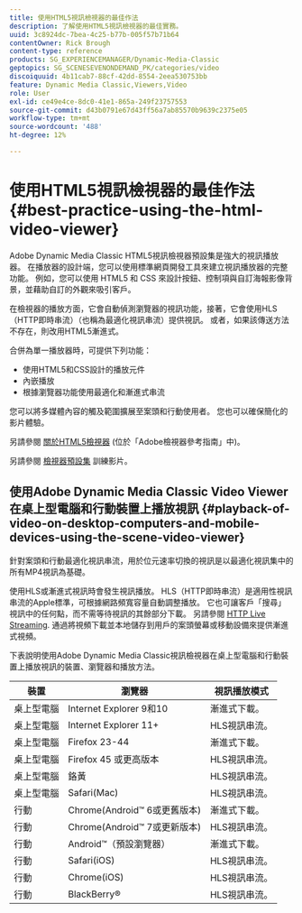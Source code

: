 ```yaml
---
title: 使用HTML5視訊檢視器的最佳作法
description: 了解使用HTML5視訊檢視器的最佳實務。
uuid: 3c8924dc-7bea-4c25-b77b-005f57b71b64
contentOwner: Rick Brough
content-type: reference
products: SG_EXPERIENCEMANAGER/Dynamic-Media-Classic
geptopics: SG_SCENESEVENONDEMAND_PK/categories/video
discoiquuid: 4b11cab7-88cf-42dd-8554-2eea530753bb
feature: Dynamic Media Classic,Viewers,Video
role: User
exl-id: ce49e4ce-8dc0-41e1-865a-249f23757553
source-git-commit: d43b0791e67d43ff56a7ab85570b9639c2375e05
workflow-type: tm+mt
source-wordcount: '488'
ht-degree: 12%

---
```


# 使用HTML5視訊檢視器的最佳作法{#best-practice-using-the-html-video-viewer}

Adobe Dynamic Media Classic HTML5視訊檢視器預設集是強大的視訊播放器。 在播放器的設計端，您可以使用標準網頁開發工具來建立視訊播放器的完整功能。 例如，您可以使用 HTML5 和 CSS 來設計按鈕、控制項與自訂海報影像背景，並藉助自訂的外觀來吸引客戶。

在檢視器的播放方面，它會自動偵測瀏覽器的視訊功能，接著，它會使用HLS（HTTP即時串流）（也稱為最適化視訊串流）提供視訊。 或者，如果該傳送方法不存在，則改用HTML5漸進式。

合併為單一播放器時，可提供下列功能：

* 使用HTML5和CSS設計的播放元件
* 內嵌播放
* 根據瀏覽器功能使用最適化和漸進式串流

您可以將多媒體內容的觸及範圍擴展至案頭和行動使用者。 您也可以確保簡化的影片體驗。

另請參閱 [關於HTML5檢視器](https://experienceleague.adobe.com/docs/dynamic-media-developer-resources/library/viewers-for-aem-assets-only/c-html5-aem-asset-viewers.html?lang=en#viewers-for-aem-assets-only) (位於「Adobe檢視器參考指南」中)。

另請參閱 [檢視器預設集](https://s7d5.scene7.com/s7viewers/html5/VideoViewer.html?videoserverurl=https://s7d5.scene7.com/is/content/&amp;emailurl=https://s7d5.scene7.com/s7/emailFriend&amp;serverUrl=https://s7d5.scene7.com/is/image/&amp;config=Scene7SharedAssets/Universal_HTML5_Video&amp;contenturl=https://s7d5.scene7.com/skins/&amp;asset=S7tutorials/550_viewer-presets_converted%20renamed_Done-AVS) 訓練影片。

## 使用Adobe Dynamic Media Classic Video Viewer在桌上型電腦和行動裝置上播放視訊 {#playback-of-video-on-desktop-computers-and-mobile-devices-using-the-scene-video-viewer}

針對案頭和行動最適化視訊串流，用於位元速率切換的視訊是以最適化視訊集中的所有MP4視訊為基礎。

使用HLS或漸進式視訊時會發生視訊播放。 HLS（HTTP即時串流）是適用性視訊串流的Apple標準，可根據網路頻寬容量自動調整播放。 它也可讓客戶「搜尋」視訊中的任何點，而不需等待視訊的其餘部分下載。 另請參閱 [HTTP Live Streaming](https://developer.apple.com/streaming/). 通過將視頻下載並本地儲存到用戶的案頭螢幕或移動設備來提供漸進式視頻。

下表說明使用Adobe Dynamic Media Classic視訊檢視器在桌上型電腦和行動裝置上播放視訊的裝置、瀏覽器和播放方法。

| 裝置 | 瀏覽器 | 視訊播放模式 |
|--- |--- |--- |
| 桌上型電腦 | Internet Explorer 9和10 | 漸進式下載。 |
| 桌上型電腦 | Internet Explorer 11+ | HLS視訊串流。 |
| 桌上型電腦 | Firefox 23-44 | 漸進式下載。 |
| 桌上型電腦 | Firefox 45 或更高版本 | HLS視訊串流。 |
| 桌上型電腦 | 鉻黃 | HLS視訊串流。 |
| 桌上型電腦 | Safari(Mac) | HLS視訊串流。 |
| 行動 | Chrome(Android™ 6或更舊版本) | 漸進式下載。 |
| 行動 | Chrome(Android™ 7或更新版本) | HLS視訊串流。 |
| 行動 | Android™（預設瀏覽器） | 漸進式下載。 |
| 行動 | Safari(iOS) | HLS視訊串流。 |
| 行動 | Chrome(iOS) | HLS視訊串流。 |
| 行動 | BlackBerry® | HLS視訊串流。 |
